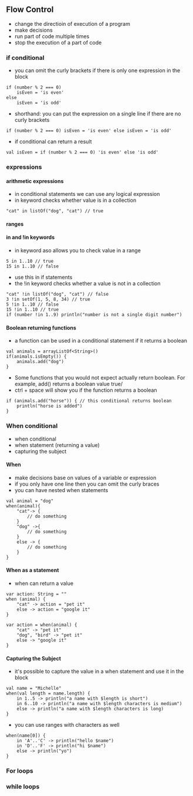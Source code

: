 ## Flow Control
- change the directioin of execution of a program
- make decisions
- run part of code multiple times
- stop the execution of a part of code

### if conditional
- you can omit the curly brackets if there is only one expression in the block
```
if (number % 2 === 0)
    isEven = 'is even'
else
    isEven = 'is odd'
```
- shorthand: you can put the expression on a single line if there are no curly brackets
```
if (number % 2 === 0) isEven = 'is even' else isEven = 'is odd'
```
- if conditional can return a result
```
val isEven = if (number % 2 === 0) 'is even' else 'is odd'
```

### expressions

#### arithmetic expressions
- in conditional statements we can use any logical expression
- in keyword checks whether value is in a collection
```
"cat" in listOf("dog", "cat") // true
```

#### ranges
#### in and !in keywords
- in keyword aso allows you to check value in a range
```
5 in 1..10 // true
15 in 1..10 // false
```
- use this in if statements
- the !in keyword checks whether a value is not in a collection
```
"cat" !in listOf("dog", "cat") // false
3 !in setOf(1, 5, 8, 34) // true
5 !in 1..10 // false
15 !in 1..10 // true
if (number !in 1..9) println("number is not a single digit number")
```

#### Boolean returning functions
- a function can be used in a conditional statement if it returns a boolean
```
val animals = arrayListOf<String>()
if(animals.isEmpty()) {
    animals.add("dog")
}
```
- Some functions that you would not expect actually return boolean. For example, add() returns a boolean value true/
- ctrl + space will show you if the function returns a boolean
```
if (animals.add("horse")) { // this conditional returns boolean
    println("horse is added")
}
```

### When conditional
- when conditional 
- when statement (returning a value)
- capturing the subject

#### When
- make decisions base on values of a variable or expression
- if you only have one line then you can omit the curly braces
- you can have nested when statements
```
val animal = "dog"
when(animal){
    "cat"-> {
        // do something
    }
    "dog" ->{
        // do something
    }
    else -> {
        // do something
    }
}
```

#### When as a statement
- when can return a value
```
var action: String = ""
when (animal) {
    "cat" -> action = "pet it"
    else -> action = "google it"
}

var action = when(animal) { 
    "cat" -> "pet it"
    "dog", "bird" -> "pet it"
    else -> "google it"
}
```

#### Capturing the Subject
- it's possible to capture the value in a when statement and use it in the block
```
val name = "Michelle"
when(val length = name.length) {
    in 1..5 -> println("a name with $length is short")
    in 6..10 -> println("a name with $length characters is medium")
    else -> println("a name with $length characters is long)
}
```
- you can use ranges with characters as well
```
when(name[0]) {
    in 'A'..'C' -> println("hello $name")
    in 'D'..'F' -> println("hi $name")
    else -> println("yo")
}
```


### For loops

### while loops